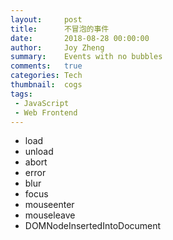 ```yaml
---
layout:     post
title:      不冒泡的事件
date:       2018-08-28 00:00:00
author:     Joy Zheng
summary:    Events with no bubbles
comments:   true
categories: Tech
thumbnail:  cogs
tags:
 - JavaScript
 - Web Frontend
---
```


* load
* unload
* abort
* error
* blur
* focus
* mouseenter
* mouseleave
* DOMNodeInsertedIntoDocument




